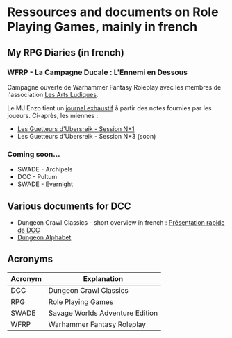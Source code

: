 # Ressources and documents on Role Playing Games, mainly in french

## My RPG Diaries (in french)

### WFRP - La Campagne Ducale : L'Ennemi en Dessous

Campagne ouverte de Warhammer Fantasy Roleplay avec les membres de l'association [Les Arts Ludiques](https://www.lesartsludiques.fr/).

Le MJ Enzo tient un [journal exhaustif](https://lesartsludiques.fr/forum/public/d/1082-la-campagne-ducale-lennemi-en-dessous-campagne-warhammer-fantasy) à partir des notes fournies par les joueurs. Ci-après, les miennes :


- [Les Guetteurs d'Ubersreik - Session N+1](wfrp/wfrp_lal_2024_03_16)
- Les Guetteurs d'Ubersreik - Session N+3 (soon)

### Coming soon...

- SWADE - Archipels
- DCC - Pultum
- SWADE - Evernight

## Various documents for DCC

- Dungeon Crawl Classics - short overview in french : [Présentation rapide de DCC](./dcc/intro-fr)
- [Dungeon Alphabet](./dcc/dungeon-alphabet)

## Acronyms 

| Acronym | Explanation|
| ---- | --- |
| DCC | Dungeon Crawl Classics |
| RPG | Role Playing Games |
| SWADE | Savage Worlds Adventure Edition |
| WFRP | Warhammer Fantasy Roleplay |
